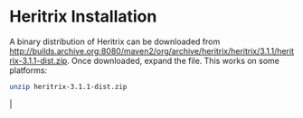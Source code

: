 # Heritrix Installation

A binary distribution of Heritrix can be downloaded from
<http://builds.archive.org:8080/maven2/org/archive/heritrix/heritrix/3.1.1/heritrix-3.1.1-dist.zip>.
Once downloaded, expand the file. This works on some platforms:

``` bash
unzip heritrix-3.1.1-dist.zip
```

\|
